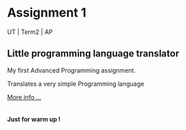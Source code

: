 # Assignment 1

<span style="white-space:pre">UT   |   Term2   |   AP </span>


## Little programming language translator
My first Advanced Programming assignment.

Translates a very simple Programming language 
<br> 

<a href="https://github.com/ali-em/AP-AS1/blob/master/description/Assignment%201.pdf">
More info ... 
</a>
<br><br><br>
<b>Just for warm up !</b>
